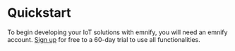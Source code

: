 # Quickstart

To begin developing your IoT solutions with emnify, you will need an
emnify account.
[Sign up](https://portal.emnify.com/sign/up) for free to a 60-day trial to use all functionalities.
